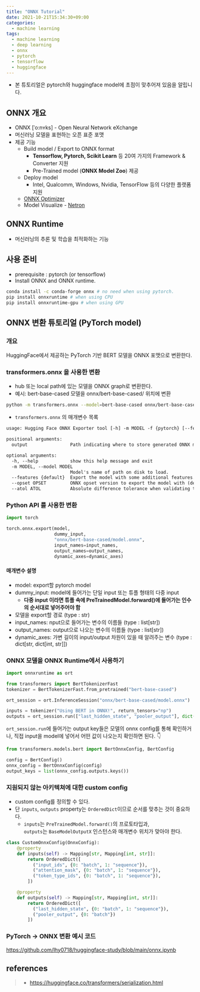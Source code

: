```yaml
---
title: "ONNX Tutorial"
date: 2021-10-21T15:34:30+09:00
categories:
  - machine learning
tags:
  - machine learning
  - deep learning
  - onnx
  - pytorch
  - tensorflow
  - huggingface
---
```


- 본 튜토리얼은 pytorch와 huggingface model에 초점이 맞추어져 있음을 알립니다.

## ONNX 개요

- ONNX [ˈo:nʏks] - Open Neural Network eXchange
- 머신러닝 모델을 표현하는 오픈 표준 포맷
- 제공 기능
  - Build model / Export to ONNX format
    - **Tensorflow, Pytorch, Scikit Learn** 등 20여 가지의 Framework & Converter 지원
    - Pre-Trained model (**ONNX Model Zoo**) 제공
  - Deploy model
    - Intel, Qualcomm, Windows, Nvidia, TensorFlow 등의 다양한 플랫폼 지원
  - [ONNX Optimizer](https://github.com/onnx/optimizer)
  - Model Visualize - [Netron](https://github.com/lutzroeder/Netron)

## ONNX Runtime

- 머신러닝의 추론 및 학습을 최적화하는 기능

## 사용 준비

- prerequisite : pytorch (or tensorflow)
- Install ONNX and ONNX runtime.

```sh
conda install -c conda-forge onnx # no need when using pytorch.
pip install onnxruntime # when using CPU
pip install onnxruntime-gpu # when using GPU
```

## ONNX 변환 튜토리얼 (PyTorch model)

### 개요

HuggingFace에서 제공하는 PyTorch 기반 BERT 모델을 ONNX 포맷으로 변환한다.

### transformers.onnx 을 사용한 변환

- hub 또는 local path에 있는 모델을 ONNX graph로 변환한다.
- 예시: bert-base-cased 모델을 onnx/bert-base-cased/ 위치에 변환

```sh
python -m transformers.onnx --model=bert-base-cased onnx/bert-base-cased/
```

- `transformers.onnx` 의 매개변수 목록

```txt
usage: Hugging Face ONNX Exporter tool [-h] -m MODEL -f {pytorch} [--features {default}] [--opset OPSET] [--atol ATOL] output

positional arguments:
  output                Path indicating where to store generated ONNX model.

optional arguments:
  -h, --help            show this help message and exit
  -m MODEL, --model MODEL
                        Model's name of path on disk to load.
  --features {default}  Export the model with some additional features.
  --opset OPSET         ONNX opset version to export the model with (default 12).
  --atol ATOL           Absolute difference tolerance when validating the model.
```

### Python API 를 사용한 변환

```py
import torch

torch.onnx.export(model,
                  dummy_input,
                  "onnx/bert-base-cased/model.onnx",
                  input_names=input_names,
                  output_names=output_names,
                  dynamic_axes=dynamic_axes)
```

#### 매개변수 설명

- model: export할 pytorch model
- dummy_input: model에 들어가는 단일 input 또는 튜플 형태의 다중 input
  - **다중 input 이라면 튜플 속에 PreTrainedModel.forward()에 들어가는 인수의 순서대로 넣어주어야 함**
- 모델을 export할 경로 (type : str)
- input_names: nput으로 들어가는 변수의 이름들 (type : list[str])
- output_names: output으로 나오는 변수의 이름들 (type : list[str])
- dynamic_axes: 가변 길이의 input/output 차원이 있을 때 알려주는 변수 (type : dict[str, dict[int, str]])

### ONNX 모델을 ONNX Runtime에서 사용하기

```py
import onnxruntime as ort

from transformers import BertTokenizerFast
tokenizer = BertTokenizerFast.from_pretrained("bert-base-cased")

ort_session = ort.InferenceSession("onnx/bert-base-cased/model.onnx")

inputs = tokenizer("Using BERT in ONNX!", return_tensors="np")
outputs = ort_session.run(["last_hidden_state", "pooler_output"], dict(inputs))
```

`ort_session.run`에 들어가는 output key들은 모델의 onnx config를 통해 확인하거나, 직접 input을 model에 넣어서 어떤 값이 나오는지 확인하면 된다. 👇

```py
from transformers.models.bert import BertOnnxConfig, BertConfig

config = BertConfig()
onnx_config = BertOnnxConfig(config)
output_keys = list(onnx_config.outputs.keys())
```

### 지원되지 않는 아키텍쳐에 대한 custom config

- custom config를 정의할 수 있다.
- 단 `inputs`, `outputs` property는 `OrderedDict`이므로 순서를 맞추는 것이 중요하다.
  - `inputs`는 `PreTrainedModel.forward()`의 프로토타입과,<br>`outputs`는 `BaseModelOutputX` 인스턴스와 매개변수 위치가 맞아야 한다.

```py
class CustomOnnxConfig(OnnxConfig):
    @property
    def inputs(self) -> Mapping[str, Mapping[int, str]]:
        return OrderedDict([
          ("input_ids", {0: "batch", 1: "sequence"}),
          ("attention_mask", {0: "batch", 1: "sequence"}),
          ("token_type_ids", {0: "batch", 1: "sequence"}),
        ])

    @property
    def outputs(self) -> Mapping[str, Mapping[int, str]]:
        return OrderedDict([
          ("last_hidden_state", {0: "batch", 1: "sequence"}),
          ("pooler_output", {0: "batch"})
        ])
```

### PyTorch → ONNX 변환 예시 코드

<https://github.com/lhy0718/huggingface-study/blob/main/onnx.ipynb>

## references

> - <https://huggingface.co/transformers/serialization.html>
